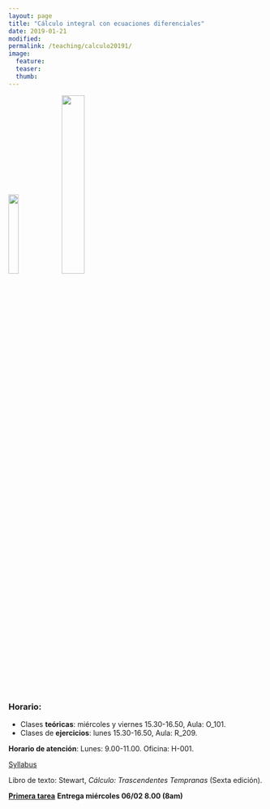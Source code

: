 ```yaml
---
layout: page
title: "Cálculo integral con ecuaciones diferenciales"
date: 2019-01-21
modified:
permalink: /teaching/calculo20191/
image:
  feature:
  teaser:
  thumb:
---
```


<p float="left">
  <img src="../../images/VectorField.svg" width="20%" />
  <img src="../../images/Integral_Test.svg" width="30%">
</p>

### Horario:
  + Clases **teóricas**: miércoles y viernes 15.30-16.50, Aula: O_101.
  + Clases de **ejercicios**: lunes 15.30-16.50, Aula: R_209.

**Horario de atención**:
Lunes: 9.00-11.00. Oficina: H-001.

[Syllabus](../../files/sylcalc20191.docx)

Libro de texto: Stewart, _Cálculo: Trascendentes Tempranas_ (Sexta edición).

[**Primera tarea**](../../files/1TareaCal.pdf) **Entrega miércoles 06/02 8.00 (8am)**
